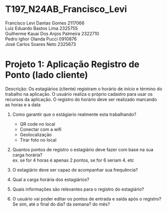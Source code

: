 # T197_N24AB_Francisco_Levi
Francisco Levi Dantas Gomes 2117066  
Luiz Eduardo Bastos Lima 2325755  
Guilherme Kauai Dos Anjos Palmeira 2322710  
Pedro Ighor Olanda Pucci 0910876  
José Carlos Soares Neto 2325673
# Projeto 1: Aplicação Registro de Ponto (lado cliente)
Descrição: Os estagiários (cliente) registram o horário de início e término do
trabalho na aplicação. O usuário realiza o próprio cadastro para usar os recursos
da aplicação. O registro do horário deve ser realizado marcando as horas e a
data

1) Como garantir que o estágiario realmente esta trabalhando?  
   * QR code no local  
   * Conectar com a wifi  
   * Geolocalização  
   * Tirar foto no local
     
2) Quantos pontos de registro o estagiário deve fazer com base na sua carga horária?  
   ex. se for 4 horas é apenas 2 pontos, se for 6 seriam 4. etc
   
4) O estagiário deve ser capaz de acompanhar sua frequência?
  
5) Qual a carga horária dos estagiários?
   
6) Quais informações são relevantes para o registro do estagiário?  
  
7) O usuário vai poder editar os pontos de entrada e saída após o registro? Se sim, até o final do dia? da semana? do mês?
   
   
